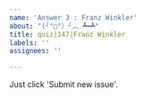 ```yaml
---
name: 'Answer 3 : Franz Winkler'
about: "(╯°□°）╯︵ ┻━┻"
title: quiz|147|Franz Winkler
labels: ''
assignees: ''

---
```


Just click 'Submit new issue'.

